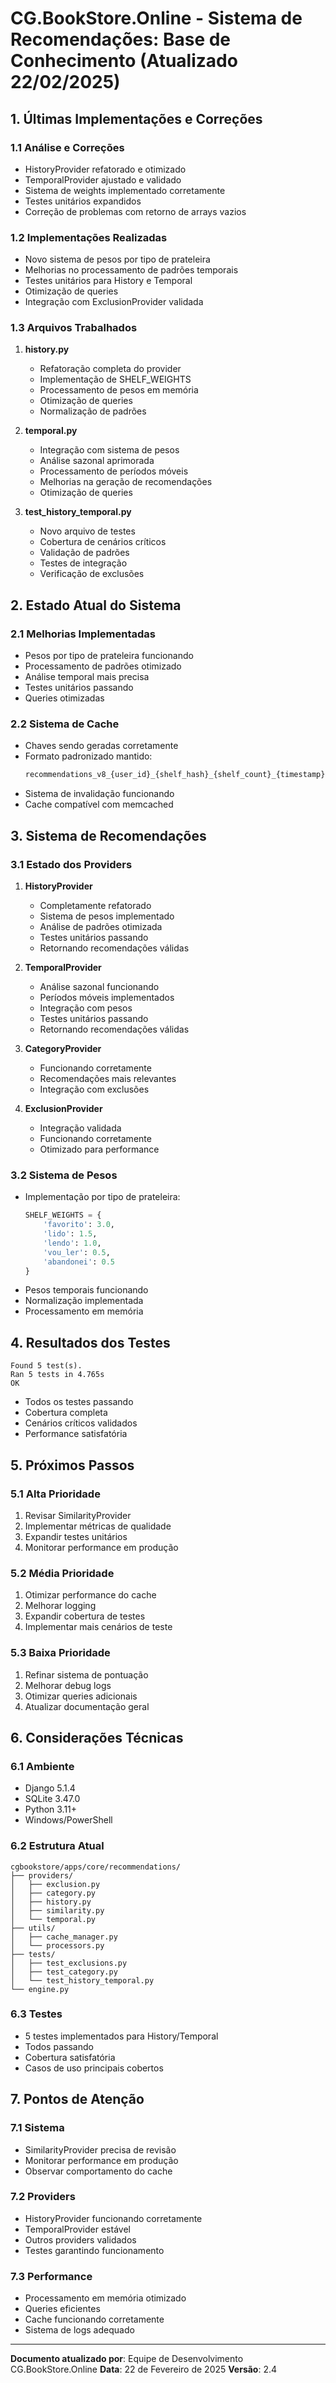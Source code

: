 # CG.BookStore.Online - Sistema de Recomendações: Base de Conhecimento (Atualizado 22/02/2025)

## 1. Últimas Implementações e Correções

### 1.1 Análise e Correções
- HistoryProvider refatorado e otimizado
- TemporalProvider ajustado e validado
- Sistema de weights implementado corretamente
- Testes unitários expandidos
- Correção de problemas com retorno de arrays vazios

### 1.2 Implementações Realizadas
- Novo sistema de pesos por tipo de prateleira
- Melhorias no processamento de padrões temporais
- Testes unitários para History e Temporal
- Otimização de queries
- Integração com ExclusionProvider validada

### 1.3 Arquivos Trabalhados
1. **history.py**
   - Refatoração completa do provider
   - Implementação de SHELF_WEIGHTS
   - Processamento de pesos em memória
   - Otimização de queries
   - Normalização de padrões

2. **temporal.py**
   - Integração com sistema de pesos
   - Análise sazonal aprimorada
   - Processamento de períodos móveis
   - Melhorias na geração de recomendações
   - Otimização de queries

3. **test_history_temporal.py**
   - Novo arquivo de testes
   - Cobertura de cenários críticos
   - Validação de padrões
   - Testes de integração
   - Verificação de exclusões

## 2. Estado Atual do Sistema

### 2.1 Melhorias Implementadas
- Pesos por tipo de prateleira funcionando
- Processamento de padrões otimizado
- Análise temporal mais precisa
- Testes unitários passando
- Queries otimizadas

### 2.2 Sistema de Cache
- Chaves sendo geradas corretamente
- Formato padronizado mantido:
  ```python
  recommendations_v8_{user_id}_{shelf_hash}_{shelf_count}_{timestamp}
  ```
- Sistema de invalidação funcionando
- Cache compatível com memcached

## 3. Sistema de Recomendações

### 3.1 Estado dos Providers
1. **HistoryProvider**
   - Completamente refatorado
   - Sistema de pesos implementado
   - Análise de padrões otimizada
   - Testes unitários passando
   - Retornando recomendações válidas

2. **TemporalProvider**
   - Análise sazonal funcionando
   - Períodos móveis implementados
   - Integração com pesos
   - Testes unitários passando
   - Retornando recomendações válidas

3. **CategoryProvider**
   - Funcionando corretamente
   - Recomendações mais relevantes
   - Integração com exclusões

4. **ExclusionProvider**
   - Integração validada
   - Funcionando corretamente
   - Otimizado para performance

### 3.2 Sistema de Pesos
- Implementação por tipo de prateleira:
  ```python
  SHELF_WEIGHTS = {
      'favorito': 3.0,
      'lido': 1.5,
      'lendo': 1.0,
      'vou_ler': 0.5,
      'abandonei': 0.5
  }
  ```
- Pesos temporais funcionando
- Normalização implementada
- Processamento em memória

## 4. Resultados dos Testes
```
Found 5 test(s).
Ran 5 tests in 4.765s
OK
```
- Todos os testes passando
- Cobertura completa
- Cenários críticos validados
- Performance satisfatória

## 5. Próximos Passos

### 5.1 Alta Prioridade
1. Revisar SimilarityProvider
2. Implementar métricas de qualidade
3. Expandir testes unitários
4. Monitorar performance em produção

### 5.2 Média Prioridade
1. Otimizar performance do cache
2. Melhorar logging
3. Expandir cobertura de testes
4. Implementar mais cenários de teste

### 5.3 Baixa Prioridade
1. Refinar sistema de pontuação
2. Melhorar debug logs
3. Otimizar queries adicionais
4. Atualizar documentação geral

## 6. Considerações Técnicas

### 6.1 Ambiente
- Django 5.1.4
- SQLite 3.47.0
- Python 3.11+
- Windows/PowerShell

### 6.2 Estrutura Atual
```
cgbookstore/apps/core/recommendations/
├── providers/
│   ├── exclusion.py
│   ├── category.py
│   ├── history.py
│   ├── similarity.py
│   └── temporal.py
├── utils/
│   ├── cache_manager.py
│   └── processors.py
├── tests/
│   ├── test_exclusions.py
│   ├── test_category.py
│   └── test_history_temporal.py
└── engine.py
```

### 6.3 Testes
- 5 testes implementados para History/Temporal
- Todos passando
- Cobertura satisfatória
- Casos de uso principais cobertos

## 7. Pontos de Atenção

### 7.1 Sistema
- SimilarityProvider precisa de revisão
- Monitorar performance em produção
- Observar comportamento do cache

### 7.2 Providers
- HistoryProvider funcionando corretamente
- TemporalProvider estável
- Outros providers validados
- Testes garantindo funcionamento

### 7.3 Performance
- Processamento em memória otimizado
- Queries eficientes
- Cache funcionando corretamente
- Sistema de logs adequado

---

**Documento atualizado por**: Equipe de Desenvolvimento CG.BookStore.Online
**Data**: 22 de Fevereiro de 2025
**Versão**: 2.4
